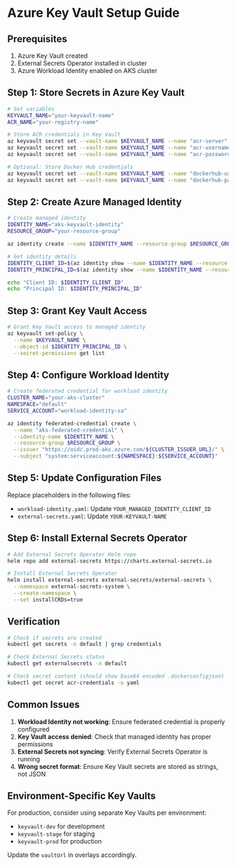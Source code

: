 # Azure Key Vault Setup Guide

## Prerequisites
1. Azure Key Vault created
2. External Secrets Operator installed in cluster
3. Azure Workload Identity enabled on AKS cluster

## Step 1: Store Secrets in Azure Key Vault

```bash
# Set variables
KEYVAULT_NAME="your-keyvault-name"
ACR_NAME="your-registry-name"

# Store ACR credentials in Key Vault
az keyvault secret set --vault-name $KEYVAULT_NAME --name "acr-server" --value "${ACR_NAME}.azurecr.io"
az keyvault secret set --vault-name $KEYVAULT_NAME --name "acr-username" --value "your-acr-username"
az keyvault secret set --vault-name $KEYVAULT_NAME --name "acr-password" --value "your-acr-password"

# Optional: Store Docker Hub credentials
az keyvault secret set --vault-name $KEYVAULT_NAME --name "dockerhub-username" --value "your-dockerhub-username"
az keyvault secret set --vault-name $KEYVAULT_NAME --name "dockerhub-password" --value "your-dockerhub-password"
```

## Step 2: Create Azure Managed Identity

```bash
# Create managed identity
IDENTITY_NAME="aks-keyvault-identity"
RESOURCE_GROUP="your-resource-group"

az identity create --name $IDENTITY_NAME --resource-group $RESOURCE_GROUP

# Get identity details
IDENTITY_CLIENT_ID=$(az identity show --name $IDENTITY_NAME --resource-group $RESOURCE_GROUP --query clientId -o tsv)
IDENTITY_PRINCIPAL_ID=$(az identity show --name $IDENTITY_NAME --resource-group $RESOURCE_GROUP --query principalId -o tsv)

echo "Client ID: $IDENTITY_CLIENT_ID"
echo "Principal ID: $IDENTITY_PRINCIPAL_ID"
```

## Step 3: Grant Key Vault Access

```bash
# Grant Key Vault access to managed identity
az keyvault set-policy \
  --name $KEYVAULT_NAME \
  --object-id $IDENTITY_PRINCIPAL_ID \
  --secret-permissions get list
```

## Step 4: Configure Workload Identity

```bash
# Create federated credential for workload identity
CLUSTER_NAME="your-aks-cluster"
NAMESPACE="default"
SERVICE_ACCOUNT="workload-identity-sa"

az identity federated-credential create \
  --name "aks-federated-credential" \
  --identity-name $IDENTITY_NAME \
  --resource-group $RESOURCE_GROUP \
  --issuer "https://oidc.prod-aks.azure.com/${CLUSTER_ISSUER_URL}/" \
  --subject "system:serviceaccount:${NAMESPACE}:${SERVICE_ACCOUNT}"
```

## Step 5: Update Configuration Files

Replace placeholders in the following files:
- `workload-identity.yaml`: Update `YOUR_MANAGED_IDENTITY_CLIENT_ID`
- `external-secrets.yaml`: Update `YOUR-KEYVAULT-NAME`

## Step 6: Install External Secrets Operator

```bash
# Add External Secrets Operator Helm repo
helm repo add external-secrets https://charts.external-secrets.io

# Install External Secrets Operator
helm install external-secrets external-secrets/external-secrets \
  --namespace external-secrets-system \
  --create-namespace \
  --set installCRDs=true
```

## Verification

```bash
# Check if secrets are created
kubectl get secrets -n default | grep credentials

# Check External Secrets status
kubectl get externalsecrets -n default

# Check secret content (should show base64 encoded .dockerconfigjson)
kubectl get secret acr-credentials -o yaml
```

## Common Issues

1. **Workload Identity not working**: Ensure federated credential is properly configured
2. **Key Vault access denied**: Check that managed identity has proper permissions
3. **External Secrets not syncing**: Verify External Secrets Operator is running
4. **Wrong secret format**: Ensure Key Vault secrets are stored as strings, not JSON

## Environment-Specific Key Vaults

For production, consider using separate Key Vaults per environment:
- `keyvault-dev` for development
- `keyvault-stage` for staging  
- `keyvault-prod` for production

Update the `vaultUrl` in overlays accordingly.
